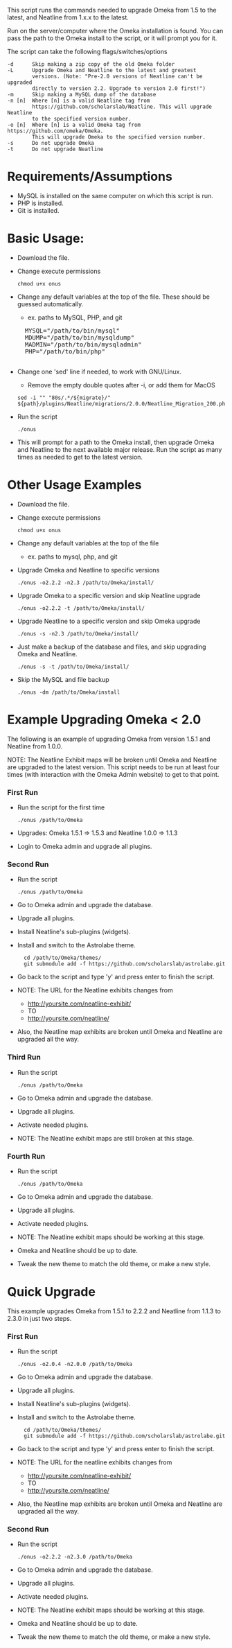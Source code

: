 This script runs the commands needed to upgrade Omeka from 1.5 to the latest, and Neatline from 1.x.x to the latest.

Run on the server/computer where the Omeka installation is found. You can pass the path to the Omeka install to the script, or it will prompt you for it.

The script can take the following flags/switches/options

    -d      Skip making a zip copy of the old Omeka folder
    -L      Upgrade Omeka and Neatline to the latest and greatest
            versions. (Note: "Pre-2.0 versions of Neatline can't be upgraded
            directly to version 2.2. Upgrade to version 2.0 first!")
    -m      Skip making a MySQL dump of the database
    -n [n]  Where [n] is a valid Neatline tag from
            https://github.com/scholarslab/Neatline. This will upgrade Neatline
            to the specified version number.  
    -o [n]  Where [n] is a valid Omeka tag from https://github.com/omeka/Omeka.
            This will upgrade Omeka to the specified version number.
    -s      Do not upgrade Omeka
    -t      Do not upgrade Neatline


# Requirements/Assumptions
- MySQL is installed on the same computer on which this script is run.
- PHP is installed.
- Git is installed.


# Basic Usage:
- Download the file.
- Change execute permissions

    ```
    chmod u+x onus
    ```
- Change any default variables at the top of the file. These should be guessed
  automatically.
    - ex. paths to MySQL, PHP, and git

    <pre>
    MYSQL="/path/to/bin/mysql"
    MDUMP="/path/to/bin/mysqldump"
    MADMIN="/path/to/bin/mysqladmin"
    PHP="/path/to/bin/php"    
    </pre>
- Change one 'sed' line if needed, to work with GNU/Linux.
    - Remove the empty double quotes after -i, or add them for MacOS

    ```
    sed -i "" "80s/.*/${migrate}/" ${path}/plugins/Neatline/migrations/2.0.0/Neatline_Migration_200.php
    ```

- Run the script

    ```
    ./onus
    ```
- This will prompt for a path to the Omeka install, then upgrade Omeka and
  Neatline to the next available major release. Run the script as many times as
  needed to get to the latest version.

# Other Usage Examples
- Download the file.
- Change execute permissions
    ```
    chmod u+x onus
    ```
- Change any default variables at the top of the file
    - ex. paths to mysql, php, and git
- Upgrade Omeka and Neatline to specific versions

    ```
    ./onus -o2.2.2 -n2.3 /path/to/Omeka/install/
    ```

- Upgrade Omeka to a specific version and skip Neatline upgrade

    ```
    ./onus -o2.2.2 -t /path/to/Omeka/install/
    ```

- Upgrade Neatline to a specific version and skip Omeka upgrade

    ```
    ./onus -s -n2.3 /path/to/Omeka/install/
    ```

- Just make a backup of the database and files, and skip upgrading Omeka and Neatline.

    ```
    ./onus -s -t /path/to/Omeka/install/
    ```

- Skip the MySQL and file backup

  ```
  ./onus -dm /path/to/Omeka/install
  ```

# Example Upgrading Omeka < 2.0

The following is an example of upgrading Omeka from version 1.5.1 and Neatline from 1.0.0.

NOTE: The Neatline Exhibit maps will be broken until Omeka and Neatline are upgraded to the latest version. This script needs to be run at least four times (with interaction with the Omeka Admin website) to get to that point.

### First Run
- Run the script for the first time

    ```
    ./onus /path/to/Omeka
    ```

- Upgrades: Omeka 1.5.1 => 1.5.3 and Neatline 1.0.0 => 1.1.3
- Login to Omeka admin and upgrade all plugins.

### Second Run
- Run the script

    ```
    ./onus /path/to/Omeka
    ```
- Go to Omeka admin and upgrade the database.
- Upgrade all plugins.
- Install Neatline's sub-plugins (widgets).
- Install and switch to the Astrolabe theme.
  ```
    cd /path/to/Omeka/themes/
    git submodule add -f https://github.com/scholarslab/astrolabe.git

  ```
- Go back to the script and type 'y' and press enter to finish the script.
- NOTE: The URL for the Neatline exhibits changes from
    - http://yoursite.com/neatline-exhibit/
    - TO
    - http://yoursite.com/neatline/
- Also, the Neatline map exhibits are broken until Omeka and Neatline are upgraded all the way.

### Third Run
- Run the script

    ```
    ./onus /path/to/Omeka
    ```
- Go to Omeka admin and upgrade the database.
- Upgrade all plugins.
- Activate needed plugins.
- NOTE: The Neatline exhibit maps are still broken at this stage.

### Fourth Run
- Run the script

    ```
    ./onus /path/to/Omeka
    ```
- Go to Omeka admin and upgrade the database.
- Upgrade all plugins.
- Activate needed plugins.
- NOTE: The Neatline exhibit maps should be working at this stage.
- Omeka and Neatline should be up to date. 
- Tweak the new theme to match the old theme, or make a new style.


# Quick Upgrade

This example upgrades Omeka from 1.5.1 to 2.2.2 and Neatline from 1.1.3 to 2.3.0 in just two steps.

### First Run
- Run the script

    ```
    ./onus -o2.0.4 -n2.0.0 /path/to/Omeka
    ```

- Go to Omeka admin and upgrade the database.
- Upgrade all plugins.
- Install Neatline's sub-plugins (widgets).
- Install and switch to the Astrolabe theme.
  ```
    cd /path/to/Omeka/themes/
    git submodule add -f https://github.com/scholarslab/astrolabe.git

  ```
- Go back to the script and type 'y' and press enter to finish the script.
- NOTE: The URL for the neatline exhibits changes from
    - http://yoursite.com/neatline-exhibit/
    - TO
    - http://yoursite.com/neatline/
- Also, the Neatline map exhibits are broken until Omeka and Neatline are upgraded all the way.

### Second Run

- Run the script

    ```
    ./onus -o2.2.2 -n2.3.0 /path/to/Omeka
    ```
- Go to Omeka admin and upgrade the database.
- Upgrade all plugins.
- Activate needed plugins.
- NOTE: The Neatline exhibit maps should be working at this stage.
- Omeka and Neatline should be up to date. 
- Tweak the new theme to match the old theme, or make a new style.

